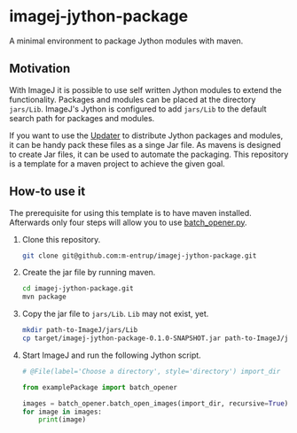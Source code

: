 # imagej-jython-package
A minimal environment to package Jython modules with maven.

## Motivation

With ImageJ it is possible to use self written Jython modules to extend the functionality. Packages and modules can be placed at the directory ``jars/Lib``. ImageJ's Jython is configured to add ``jars/Lib`` to the default search path for packages and modules.

If you want to use the [Updater] to distribute Jython packages and modules, it can be handy pack these files as a singe Jar file. As mavens is designed to create Jar files, it can be used to automate the packaging. This repository is a template for a maven project to achieve the given goal.

## How-to use it

The prerequisite for using this template is to have maven installed. Afterwards only four steps will allow you to use [batch_opener.py].

1. Clone this repository.

	```Bash
	git clone git@github.com:m-entrup/imagej-jython-package.git
	```
1. Create the jar file by running maven.

	```Bash
	cd imagej-jython-package.git
	mvn package
	```
1. Copy the jar file to ``jars/Lib``. ``Lib`` may not exist, yet.

	```Bash
	mkdir path-to-ImageJ/jars/Lib
	cp target/imagej-jython-package-0.1.0-SNAPSHOT.jar path-to-ImageJ/jars/Lib/
	```
1. Start ImageJ and run the following Jython script.

	```Python
	# @File(label='Choose a directory', style='directory') import_dir

	from examplePackage import batch_opener

	images = batch_opener.batch_open_images(import_dir, recursive=True)
	for image in images:
		print(image)
	```

[Updater]: http://imagej.net/Updater
[batch_opener.py]: http://imagej.net/Jython_Scripting#A_batch_opener_using_os.walk.28.29
